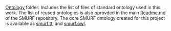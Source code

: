[Ontology](../Ontology/) folder: Includes the list of files of standard ontology used in this work. The list of reused ontologies is also pprovded in the main [Readme.md](../README.md) of the SMURF repository. The core SMURF ontology created for this project is available as [smurf.ttl](../Ontology/smurf.ttl) and [smurf.owl](../Ontology/smurf.owl).
